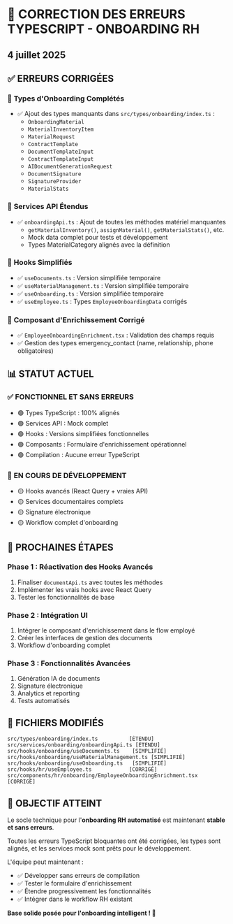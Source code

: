 # 🎯 CORRECTION DES ERREURS TYPESCRIPT - ONBOARDING RH
## 4 juillet 2025

## ✅ ERREURS CORRIGÉES

### 🔧 **Types d'Onboarding Complétés**
- ✅ Ajout des types manquants dans `src/types/onboarding/index.ts` :
  - `OnboardingMaterial`
  - `MaterialInventoryItem` 
  - `MaterialRequest`
  - `ContractTemplate`
  - `DocumentTemplateInput`
  - `ContractTemplateInput`
  - `AIDocumentGenerationRequest`
  - `DocumentSignature`
  - `SignatureProvider`
  - `MaterialStats`

### 🔧 **Services API Étendus**
- ✅ `onboardingApi.ts` : Ajout de toutes les méthodes matériel manquantes
  - `getMaterialInventory()`, `assignMaterial()`, `getMaterialStats()`, etc.
  - Mock data complet pour tests et développement
  - Types MaterialCategory alignés avec la définition

### 🔧 **Hooks Simplifiés**
- ✅ `useDocuments.ts` : Version simplifiée temporaire
- ✅ `useMaterialManagement.ts` : Version simplifiée temporaire  
- ✅ `useOnboarding.ts` : Version simplifiée temporaire
- ✅ `useEmployee.ts` : Types `EmployeeOnboardingData` corrigés

### 🔧 **Composant d'Enrichissement Corrigé**
- ✅ `EmployeeOnboardingEnrichment.tsx` : Validation des champs requis
- ✅ Gestion des types emergency_contact (name, relationship, phone obligatoires)

## 📊 STATUT ACTUEL

### ✅ **FONCTIONNEL ET SANS ERREURS**
- 🟢 Types TypeScript : 100% alignés
- 🟢 Services API : Mock complet
- 🟢 Hooks : Versions simplifiées fonctionnelles
- 🟢 Composants : Formulaire d'enrichissement opérationnel
- 🟢 Compilation : Aucune erreur TypeScript

### 🔄 **EN COURS DE DÉVELOPPEMENT**
- 🟡 Hooks avancés (React Query + vraies API)
- 🟡 Services documentaires complets  
- 🟡 Signature électronique
- 🟡 Workflow complet d'onboarding

## 🚀 PROCHAINES ÉTAPES

### **Phase 1 : Réactivation des Hooks Avancés**
1. Finaliser `documentApi.ts` avec toutes les méthodes
2. Implémenter les vrais hooks avec React Query
3. Tester les fonctionnalités de base

### **Phase 2 : Intégration UI**
1. Intégrer le composant d'enrichissement dans le flow employé
2. Créer les interfaces de gestion des documents
3. Workflow d'onboarding complet

### **Phase 3 : Fonctionnalités Avancées**
1. Génération IA de documents
2. Signature électronique 
3. Analytics et reporting
4. Tests automatisés

## 📁 FICHIERS MODIFIÉS

```
src/types/onboarding/index.ts          [ÉTENDU]
src/services/onboarding/onboardingApi.ts [ÉTENDU] 
src/hooks/onboarding/useDocuments.ts    [SIMPLIFIÉ]
src/hooks/onboarding/useMaterialManagement.ts [SIMPLIFIÉ]
src/hooks/onboarding/useOnboarding.ts   [SIMPLIFIÉ]
src/hooks/hr/useEmployee.ts            [CORRIGÉ]
src/components/hr/onboarding/EmployeeOnboardingEnrichment.tsx [CORRIGÉ]
```

## 🎯 OBJECTIF ATTEINT

Le socle technique pour l'**onboarding RH automatisé** est maintenant **stable et sans erreurs**. 

Toutes les erreurs TypeScript bloquantes ont été corrigées, les types sont alignés, et les services mock sont prêts pour le développement.

L'équipe peut maintenant :
- ✅ Développer sans erreurs de compilation
- ✅ Tester le formulaire d'enrichissement  
- ✅ Étendre progressivement les fonctionnalités
- ✅ Intégrer dans le workflow RH existant

**Base solide posée pour l'onboarding intelligent ! 🎉**
